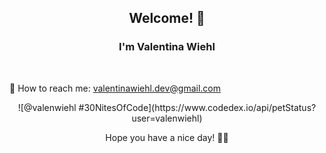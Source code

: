 ### 

<h2 align="center"> Welcome! 💜</h2>

<h3 align="center"> I'm Valentina Wiehl </h3> </br>


📩 How to reach me: valentinawiehl.dev@gmail.com

<div align= "center">
  ![@valenwiehl #30NitesOfCode](https://www.codedex.io/api/petStatus?user=valenwiehl) 
</div>

<p align="center"> Hope you have a nice day! 🧚‍♀️ </p>


